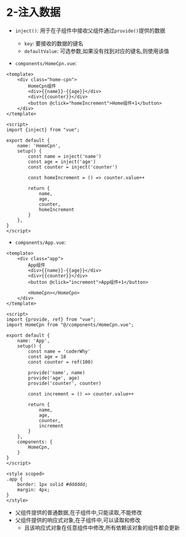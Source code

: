 # 2-注入数据

- `inject()`: 用于在子组件中接收父组件通过`provide()`提供的数据
  - `key`: 要接收的数据的键名
  - `defaultValue`: 可选参数,如果没有找到对应的键名,则使用该值

- `components/HomeCpn.vue`:

```vue
<template>
    <div class="home-cpn">
        HomeCpn组件
        <div>{{name}}-{{age}}</div>
        <div>{{counter}}</div>
        <button @click="homeIncrement">Home组件+1</button>
    </div>
</template>

<script>
import {inject} from "vue";

export default {
    name: 'HomeCpn',
    setup() {
        const name = inject('name')
        const age = inject('age')
        const counter = inject('counter')

        const homeIncrement = () => counter.value++

        return {
            name,
            age,
            counter,
            homeIncrement
        }
    },
}
</script>
```

- `components/App.vue`:

```vue
<template>
    <div class="app">
        App组件
        <div>{{name}}-{{age}}</div>
        <div>{{counter}}</div>
        <button @click="increment">App组件+1</button>

        <HomeCpn></HomeCpn>
    </div>
</template>

<script>
import {provide, ref} from "vue";
import HomeCpn from "@/components/HomeCpn.vue";

export default {
    name: 'App',
    setup() {
        const name = 'coderWhy'
        const age = 18
        const counter = ref(100)
        
        provide('name', name)
        provide('age', age)
        provide('counter', counter)

        const increment = () => counter.value++

        return {
            name,
            age,
            counter,
            increment
        }
    },
    components: {
        HomeCpn,
    }
}
</script>

<style scoped>
.app {
    border: 1px solid #dddddd;
    margin: 4px;
}
</style>
```

- 父组件提供的普通数据,在子组件中,只能读取,不能修改
- 父组件提供的响应式对象,在子组件中,可以读取和修改
  - 且该响应式对象在任意组件中修改,所有依赖该对象的组件都会更新